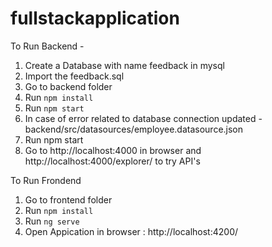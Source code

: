 # fullstackapplication

To Run Backend - 
  1. Create a Database with name feedback in mysql
  2. Import the feedback.sql
  3. Go to backend folder
  4. Run ```npm install```
  5. Run ```npm start```
  6. In case of error related to database connection updated - backend/src/datasources/employee.datasource.json
  7. Run npm start
  8. Go to  http://localhost:4000 in browser and http://localhost:4000/explorer/ to try API's
  
To Run Frondend
 1. Go to frontend folder
 2. Run ```npm install```
 3. Run ```ng serve```
 4. Open Appication in browser : http://localhost:4200/
